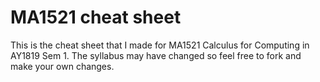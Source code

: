 # MA1521 cheat sheet
This is the cheat sheet that I made for MA1521 Calculus for Computing in AY1819 Sem 1. The syllabus may have changed so feel free to fork and make your own changes. 
